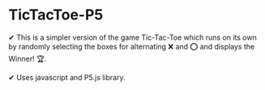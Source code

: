 # TicTacToe-P5

 ✔ This is a simpler version of the game Tic-Tac-Toe which runs on its own by randomly selecting the boxes for alternating ❌ and ⭕ and    displays the Winner! 🏆.
 
 ✔ Uses javascript and P5.js library. 
